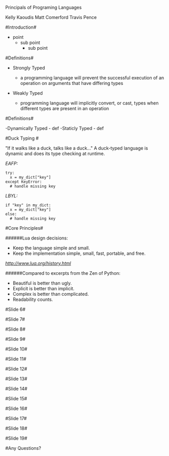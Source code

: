 Principals of Programing Languages

Kelly Kaoudis
Matt Comerford
Travis Pence


#Introduction#

- point
  - sub point
	- sub point
	
#Definitions#
- Strongly Typed
  - a programming language will prevent the successful execution of an operation on arguments that have differing types

- Weakly Typed
  - programming language will implicitly convert, or cast, types when different types are present in an operation


#Definitions#

-Dynamically Typed
  	- def
-Staticly  Typed
  	- def

#Duck Typing #

"If it walks like a duck, talks like a duck..." A duck-typed language is dynamic and does its type checking at runtime.

_EAFP:_

    try:
      x = my_dict["key"]
    except KeyError:
      # handle missing key
_LBYL:_

    if "key" in my_dict:
      x = my_dict["key"]
    else:
      # handle missing key


#Core Principles#

######Lua design decisions: 
- Keep the language simple and small.
- Keep the implementation simple, small, fast, portable, and free.

*http://www.lua.org/history.html*

######Compared to excerpts from the Zen of Python:
- Beautiful is better than ugly.
- Explicit is better than implicit.
- Complex is better than complicated.
- Readability counts.


#Slide 6#

#Slide 7#

#Slide 8#

#Slide 9#

#Slide 10#

#Slide 11#

#Slide 12#

#Slide 13#

#Slide 14#

#Slide 15#

#Slide 16#

#Slide 17#

#Slide 18#

#Slide 19#

#Any Questions? 
